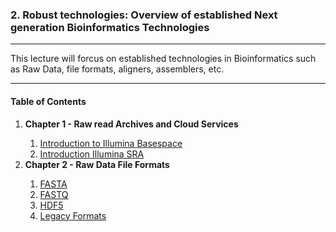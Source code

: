 ### 2. Robust technologies: Overview of established Next generation Bioinformatics Technologies
<hr>


This lecture will forcus on established technologies in Bioinformatics such as Raw Data, file formats, aligners, assemblers, etc.

<hr>

#### Table of Contents

<ol start="1">
  <li><strong>Chapter 1 - Raw read Archives and Cloud Services</strong></li>
  <ol start="i">
   <li><a href="">Introduction to Illumina Basespace</a></li>
   <li><a href="">Introduction Illumina SRA</a></li>
</ol>
 
 <li><strong>Chapter 2 - Raw Data File Formats</strong></li>
  <ol start="i">
   <li><a href="">FASTA</a></li>
   <li><a href="">FASTQ</a></li>
   <li><a href="">HDF5</a></li>
   <li><a href="">Legacy Formats</a></li>
</ol>
